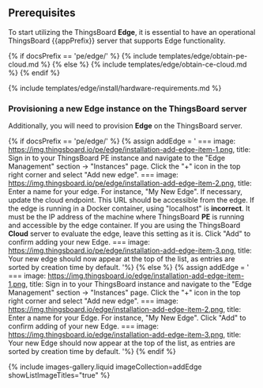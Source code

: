 ## Prerequisites

To start utilizing the ThingsBoard **Edge**, it is essential to have an operational ThingsBoard {{appPrefix}} server that supports Edge functionality.

{% if docsPrefix == 'pe/edge/' %}
{% include templates/edge/obtain-pe-cloud.md %}
{% else %}
{% include templates/edge/obtain-ce-cloud.md %}
{% endif %}

{% include templates/edge/install/hardware-requirements.md %}

### Provisioning a new Edge instance on the ThingsBoard server

Additionally, you will need to provision **Edge** on the ThingsBoard server.

{% if docsPrefix == 'pe/edge/' %}
{% assign addEdge = '
    ===
        image: https://img.thingsboard.io/pe/edge/installation-add-edge-item-1.png,
        title: Sign in to your ThingsBoard PE instance and navigate to the "Edge Management" section -> "Instances" page. Click the "+" icon in the top right corner and select "Add new edge".
    ===
        image: https://img.thingsboard.io/pe/edge/installation-add-edge-item-2.png,
        title: Enter a name for your edge. For instance, "My New Edge". If necessary, update the cloud endpoint. This URL should be accessible from the edge. If the edge is running in a Docker container, using "localhost" is <b>incorrect</b>. It must be the IP address of the machine where ThingsBoard <b>PE</b> is running and accessible by the edge container. If you are using the ThingsBoard <b>Cloud</b> server to evaluate the edge, leave this setting as it is. Click "Add" to confirm adding your new Edge.
    ===
        image: https://img.thingsboard.io/pe/edge/installation-add-edge-item-3.png,
        title: Your new edge should now appear at the top of the list, as entries are sorted by creation time by default.
'%}
{% else %}
{% assign addEdge = '
    ===
        image: https://img.thingsboard.io/edge/installation-add-edge-item-1.png,
        title: Sign in to your ThingsBoard instance and navigate to the "Edge Management" section -> "Instances" page. Click the "+" icon in the top right corner and select "Add new edge".
    ===
        image: https://img.thingsboard.io/edge/installation-add-edge-item-2.png,
        title: Enter a name for your Edge. For instance, "My New Edge". Click "Add" to confirm adding of your new Edge.
    ===
        image: https://img.thingsboard.io/edge/installation-add-edge-item-3.png,
        title: Your new Edge should now appear at the top of the list, as entries are sorted by creation time by default.
'%}
{% endif %}

{% include images-gallery.liquid imageCollection=addEdge showListImageTitles="true" %}